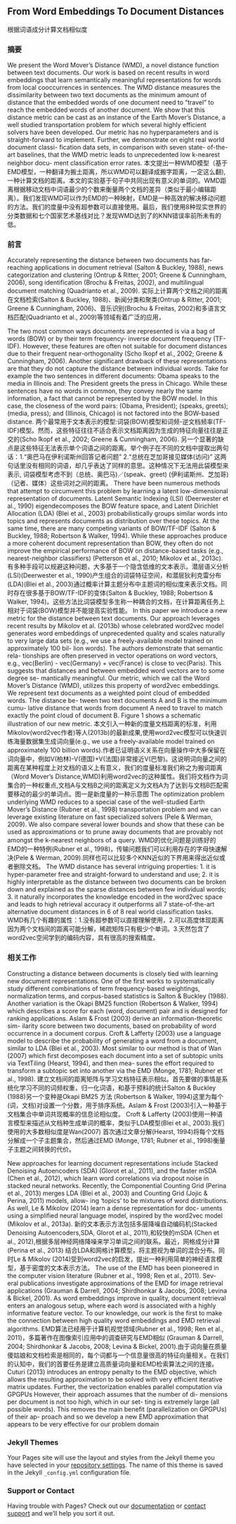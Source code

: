 ## From Word Embeddings To Document Distances
根据词语成分计算文档相似度

### 摘要

We present the Word Mover’s Distance (WMD), a novel distance function between text documents. Our work is based on recent results in word embeddings that learn semantically meaningful representations for words from local cooccurrences in sentences. The WMD distance measures the dissimilarity between two text documents as the minimum amount of distance that the embedded words of one document need to “travel” to reach the embedded words of another document. We show that this distance metric can be cast as an instance of the Earth Mover’s Distance, a well studied transportation problem for which several highly efficient solvers have been developed. Our metric has no hyperparameters and is straight-forward to implement. Further, we demonstrate on eight real world document classi- fication data sets, in comparison with seven state- of-the-art baselines, that the WMD metric leads to unprecedented low k-nearest neighbor docu- ment classification error rates.
本文提出一种WMD模型（基于EMD模型，一种翻译为搬土距离，所以WMD可以翻译成搬字距离，一定这么翻),一种计算文档的距离。本文的实验基于句子中共同出现有意义的单词的。WMD距离根据移动文档中词语最少的个数来衡量两个文档的差异（类似于最小编辑距离）。我们发现WMD可以作为EMD的一种映射，EMD是一种高效的解决移动问题的方法。我们的度量中没有超参数可以直接使用。最后，我们使用8种现实世界的分类数据和七个国家艺术基线对比？发现WMD达到了的KNN错误率前所未有的低。

### 前言
Accurately representing the distance between two documents has far-reaching applications in document retrieval (Salton & Buckley, 1988), news categorization and clustering (Ontrup & Ritter, 2001; Greene & Cunningham, 2006), song identification (Brochu & Freitas, 2002), and multilingual document matching (Quadrianto et al., 2009).
实际上计算两个文档之间的距离在文档检索(Salton & Buckley, 1988)、新闻分类和聚类(Ontrup & Ritter, 2001; Greene & Cunningham, 2006)、音乐识别(Brochu & Freitas, 2002)和多语言文档匹配(Quadrianto et al., 2009)等领域有着广泛的应用，

The two most common ways documents are represented is via a bag of words (BOW) or by their term frequency- inverse document frequency (TF-IDF). However, these features are often not suitable for document distances due to their frequent near-orthogonality (Scho ̈lkopf et al., 2002; Greene & Cunningham, 2006). Another significant drawback of these representations are that they do not capture the distance between individual words. Take for example the two sentences in different documents: Obama speaks to the media in Illinois and: The President greets the press in Chicago. While these sentences have no words in common, they convey nearly the same information, a fact that cannot be represented by the BOW model. In this case, the closeness of the word pairs: (Obama, President); (speaks, greets); (media, press); and (Illinois, Chicago) is not factored into the BOW-based distance.
两个最常用于文本表示的模型:词袋(BOW)模型和词频-逆文档频率(TF-IDF)模型。然而，这些特征往往不适合表示文档距离因为生成的特征向量往往是正交的(Scho ̈lkopf et al., 2002; Greene & Cunningham, 2006). 另一个显著的缺点是这些特征无法表示单个词语之间的距离。举个例子在不同的文档中提取出两句话：1.“奥巴马在伊利诺斯州回答记者问题” 2.“总统在芝加哥接见媒体(访问)” 这两句话里没有相同的词语，却几乎表达了同样的意思。这种情况下无法用此袋模型来表示, 词袋模型考虑不到（总统、奥巴马)／(speak、greet) (伊利诺斯州、芝加哥)（记者、媒体）这些词对之间的距离。
There have been numerous methods that attempt to circumvent this problem by learning a latent low-dimensional representation of documents. Latent Semantic Indexing (LSI) (Deerwester et al., 1990) eigendecomposes the BOW feature space, and Latent Dirichlet Allocation (LDA) (Blei et al., 2003) probabilistically groups similar words into topics and represents documents as distribution over these topics. At the same time, there are many competing variants of BOW/TF-IDF (Salton & Buckley, 1988; Robertson & Walker, 1994). While these approaches produce a more coherent document representation than BOW, they often do not improve the empirical performance of BOW on distance-based tasks (e.g., nearest-neighbor classifiers) (Petterson et al., 2010; Mikolov et al., 2013c).
有多种手段可以规避这种问题，大多基于一个隐含低维的文本表示。潜层语义分析(LSI)(Deerwester et al., 1990)产生组合的词袋特征空间，和潜层狄利克雷分布(LDA)(Blei et al., 2003)通过概率计算主题分布中主题词的相似度来表示文档。同时存在很多基于BOW/TF-IDF的变体(Salton & Buckley, 1988; Robertson & Walker, 1994)。这些方法比词袋模型多生称一种耦合的文档，在计算距离任务上相对于词袋(BOW)模型并不能提高实验性能。
In this paper we introduce a new metric for the distance between text documents. Our approach leverages recent results by Mikolov et al. (2013b) whose celebrated word2vec model generates word embeddings of unprecedented quality and scales naturally to very large data sets (e.g., we use a freely-available model trained on approximately 100 bil- lion words). The authors demonstrate that semantic rela- tionships are often preserved in vector operations on word vectors, e.g., vec(Berlin) - vec(Germany) + vec(France) is close to vec(Paris). This suggests that distances and between embedded word vectors are to some degree se- mantically meaningful. Our metric, which we call the Word Mover’s Distance (WMD), utilizes this property of word2vec embeddings. We represent text documents as a weighted point cloud of embedded words. The distance be- tween two text documents A and B is the minimum cumu- lative distance that words from document A need to travel to match exactly the point cloud of document B. Figure 1 shows a schematic illustration of our new metric.
本文引入一种新的度量文档距离的标准，利用Mikolov(word2vec作者)等人(2013b)的最新成果,使用word2vec模型可以快速训练海量数据集生成词向量(e.g., we use a freely-available model trained on approximately 100 billion words).作者已证明语义关系在向量操作中大多保留在词向量中，例如V(柏林)-V(德国)+V(法国)非常接近V(巴黎)。这说明词向量之间的距离在某种程度上对文档的语义上有意义，我们的度量标准我们称之为搬词距离（Word Mover’s Distance,WMD)利用word2vec的这种属性。我们将文档作为词集合的一种权重点,文档A与文档B之间的距离定义为文档A为了达到与文档B匹配需要移动的最少的单词点。图一是新度量的一种示意图
The optimization problem underlying WMD reduces to a special case of the well-studied Earth Mover’s Distance (Rubner et al., 1998) transportation problem and we can leverage existing literature on fast specialized solvers (Pele & Werman, 2009). We also compare several lower bounds and show that these can be used as approximations or to prune away documents that are provably not amongst the k-nearest neighbors of a query.
WMD的优化问题是训练好的EMD的一种特例(Rubner et al., 1998)，传输问题我们可以利用存在的字母快速解决(Pele & Werman, 2009).同样也可以比较多个KNN近似的下界用来得出近似或者删除文档。
The WMD distance has several intriguing properties: 1. it is hyper-parameter free and straight-forward to understand and use; 2. it is highly interpretable as the distance between two documents can be broken down and explained as the sparse distances between few individual words; 3. it naturally incorporates the knowledge encoded in the word2vec space and leads to high retrieval accuracy it outperforms all 7 state-of-the-art alternative document distances in 6 of 8 real world classification tasks.
WMD有几个有趣的属性：1.没有超参数可以直接理解使用，2.可以高度体现距离因为两个文档间的距离可能分解，稀疏矩阵只有极少个单词。3.天然包含了word2vec空间学到的编码内容，具有很高的搜索精度。

### 相关工作
Constructing a distance between documents is closely tied with learning new document representations. One of the first works to systematically study different combinations of term frequency-based weightings, normalization terms, and corpus-based statistics is Salton & Buckley (1988). Another variation is the Okapi BM25 function (Robertson & Walker, 1994) which describes a score for each (word, document) pair and is designed for ranking applications. Aslam & Frost (2003) derive an information-theoretic sim- ilarity score between two documents, based on probability of word occurrence in a document corpus. Croft & Lafferty (2003) use a language model to describe the probability of generating a word from a document, similar to LDA (Blei et al., 2003). Most similar to our method is that of Wan (2007) which first decomposes each document into a set of subtopic units via TextTiling (Hearst, 1994), and then mea- sures the effort required to transform a subtopic set into another via the EMD (Monge, 1781; Rubner et al., 1998).
建立文档间的距离矩阵与学习文档特征表示相似。首先要做的事情是系统化学习不同的词频权重，归一化词语，和基于预料的统计Salton & Buckley (1988)另一个变种是Okapi BM25 方法 (Robertson & Walker, 1994)这里为每个(词，文档)对设置一个分数，用于排序系统。Aslam & Frost (2003)引入一种基于文档集合中单词共现概率的信息论相似度。 Croft & Lafferty (2003)使用一种语言模型来描述从文档种生成单词的概率，类似于LDA模型(Blei et al., 2003).我们使用的大多数相似度是Wan(2007) 首次通过文章分解(Hearst, 1994)将每个文档分解成一个子主题集合，然后通过EMD (Monge, 1781; Rubner et al., 1998)衡量子主题之间转换的代价。

New approaches for learning document representations include Stacked Denoising Autoencoders (SDA) (Glorot et al., 2011), and the faster mSDA (Chen et al., 2012), which learn word correlations via dropout noise in stacked neural networks. Recently, the Componential Counting Grid (Perina et al., 2013) merges LDA (Blei et al., 2003) and Counting Grid (Jojic & Perina, 2011) models, allow- ing ‘topics’ to be mixtures of word distributions. As well, Le & Mikolov (2014) learn a dense representation for doc- uments using a simplified neural language model, inspired by the word2vec model (Mikolov et al., 2013a).
新的文本表示方法包括多层降噪自动编码机(Stacked Denoising Autoencoders,SDA, Glorot et al., 2011),和较快的mSDA (Chen et al., 2012),根据多层神经网络降噪来学习单词之间的联系。最近，网格成分计算(Perina et al., 2013) 结合LDA和网格计算模型，将主题视为单词的混合分布。同时Le & Mikolov (2014)受到word2vec的启发，提出一种利用简单的神经语言模型，基于密度的文本表示方法。
The use of the EMD has been pioneered in the computer vision literature (Rubner et al., 1998; Ren et al., 2011). Sev- eral publications investigate approximations of the EMD for image retrieval applications (Grauman & Darrell, 2004; Shirdhonkar & Jacobs, 2008; Levina & Bickel, 2001). As word embeddings improve in quality, document retrieval enters an analogous setup, where each word is associated with a highly informative feature vector. To our knowledge, our work is the first to make the connection between high quality word embeddings and EMD retrieval algorithms.
EMD算法已经用于计算机视觉领域(Rubner et al., 1998; Ren et al., 2011)，多篇著作在图像索引应用中的调查研究与EMD相似 (Grauman & Darrell, 2004; Shirdhonkar & Jacobs, 2008; Levina & Bickel, 2001).由于词向量在质量傻姑娘和文档检索是相同的，每个词都与一个信息量很高的特征向量相关。在我们的认知中，我们的首要任务是建立高质量词向量和EMD检索算法之间的连接。
Cuturi (2013) introduces an entropy penalty to the EMD objective, which allows the resulting approximation to be solved with very efficient iterative matrix updates. Further, the vectorization enables parallel computation via GPGPUs However, their approach assumes that the number of di- mensions per document is not too high, which in our set- ting is extremely large (all possible words). This removes the main benefit (parallelization on GPGPUs) of their ap- proach and so we develop a new EMD approximation that appears to be very effective for our problem domain

### Jekyll Themes

Your Pages site will use the layout and styles from the Jekyll theme you have selected in your [repository settings](https://github.com/Alucardmini/atec.github.io/settings). The name of this theme is saved in the Jekyll `_config.yml` configuration file.

### Support or Contact

Having trouble with Pages? Check out our [documentation](https://help.github.com/categories/github-pages-basics/) or [contact support](https://github.com/contact) and we’ll help you sort it out.
